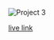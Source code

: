 
![Project 3](./Gaming%20Landing%20Page.png)

[live link](https://warm-sherbet-d82861.netlify.app/)
